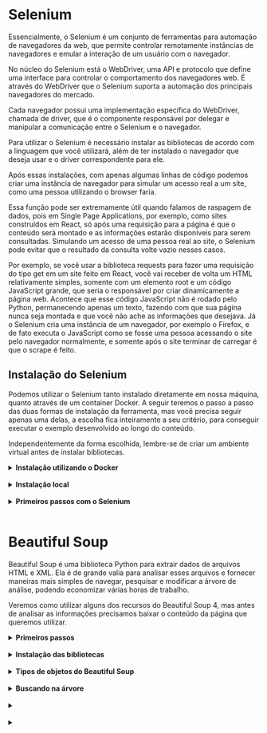 # Selenium

Essencialmente, o Selenium é um conjunto de ferramentas para automação de navegadores da web, que permite controlar remotamente instâncias de navegadores e emular a interação de um usuário com o navegador.

No núcleo do Selenium está o WebDriver, uma API e protocolo que define uma interface para controlar o comportamento dos navegadores web. É através do WebDriver que o Selenium suporta a automação dos principais navegadores do mercado.

Cada navegador possui uma implementação específica do WebDriver, chamada de driver, que é o componente responsável por delegar e manipular a comunicação entre o Selenium e o navegador.

Para utilizar o Selenium é necessário instalar as bibliotecas de acordo com a linguagem que você utilizará, além de ter instalado o navegador que deseja usar e o driver correspondente para ele.

Após essas instalações, com apenas algumas linhas de código podemos criar uma instância de navegador para simular um acesso real a um site, como uma pessoa utilizando o browser faria.

Essa função pode ser extremamente útil quando falamos de raspagem de dados, pois em Single Page Applications, por exemplo, como sites construídos em React, só após uma requisição para a página é que o conteúdo será montado e as informações estarão disponíveis para serem consultadas. Simulando um acesso de uma pessoa real ao site, o Selenium pode evitar que o resultado da consulta volte vazio nesses casos.

Por exemplo, se você usar a biblioteca requests para fazer uma requisição do tipo get em um site feito em React, você vai receber de volta um HTML relativamente simples, somente com um elemento root e um código JavaScript grande, que seria o responsável por criar dinamicamente a página web. Acontece que esse código JavaScript não é rodado pelo Python, permanecendo apenas um texto, fazendo com que sua página nunca seja montada e que você não ache as informações que desejava. Já o Selenium cria uma instância de um navegador, por exemplo o Firefox, e de fato executa o JavaScript como se fosse uma pessoa acessando o site pelo navegador normalmente, e somente após o site terminar de carregar é que o scrape é feito.

## Instalação do Selenium

Podemos utilizar o Selenium tanto instalado diretamente em nossa máquina, quanto através de um container Docker. A seguir teremos o passo a passo das duas formas de instalação da ferramenta, mas você precisa seguir apenas uma delas, a escolha fica inteiramente a seu critério, para conseguir executar o exemplo desenvolvido ao longo do conteúdo.

Independentemente da forma escolhida, lembre-se de criar um ambiente virtual antes de instalar bibliotecas.

<details>
<summary><strong> Instalação utilizando o Docker </strong></summary>

Ao optar por essa instalação, é essencial ter o Docker instalado em seu computador. Para consultar como fazer a instalação você pode acessar este conteúdo.

A imagem que utilizaremos do Selenium é a selenium/standalone-firefox:

```bash
docker pull selenium/standalone-firefox:106.0
```

### Em computadores MacOS com o chip M1

A imagem Docker recomendada há pouco pode não funcionar corretamente em computadores MacOS com o chip M1. Se este for o caso da sua máquina, você pode utilizar a imagem seleniarm/standalone-firefox:

```bash
docker pull seleniarm/standalone-firefox:105.0
```

### Iniciando a imagem Docker

Para efetivamente começar a utilizar o Selenium, precisaremos inicializar a imagem Docker que baixamos anteriormente. Na documentação da imagem recomendada anteriormente às pessoas que utilizam Linux ou MacOS sem o novo processador M1, especificamente na seção Using your browser (no VNC client is needed), que permite a inspeção visual da atividade do container através do navegador, encontramos os comandos que utilizaremos a seguir.

Faremos uma única adaptação, que é acrescentar a flag --name para nomear o container e facilitar sua manipulação.

```bash
docker run -d -p 4444:4444 -p 7900:7900 --shm-size 2g --name firefox selenium/standalone-firefox:106.0
```

As flags utilizadas acima têm as seguintes finalidades:

* -d serve para rodar o container em segundo plano
* -p vincula uma porta do SO a outra porta dentro do container
* --shm-size aumenta o limite de quantidade de memória compartilhada com o container
* --name define qual vai ser o nome do container
* --platform (somente se utilizado) diz ao docker qual a plataforma deve ser usada

Pessoas que utilizam MacOS com o chip M1, podem consultar a documentação da imagem recomendada aqui. Neste caso, o comando a ser utilizado será levemente diferente do apresentado há pouco:

```bash
docker run -d --name firefox -p 4444:4444 -p 7900:7900 --shm-size 2g seleniarm/standalone-firefox:105.0
```

Acessando o navegador Firefox na porta 7900, poderemos conferir se o container está rodando corretamente. Conforme a documentação, será necessário apenas utilizar a senha secret para ter acesso ao container.

⚠️ Atenção: Caso aconteça de o container travar, basta que você o reinicie, com o comando:

```bash
docker restart firefox
```

</details>
</br>

<details>
<summary><strong> Instalação local </strong></summary>

Para fazer a instalação do Selenium diretamente em sua máquina, basta executar o comando a seguir em seu terminal:

```bash
pip3 install selenium
```

Neste exemplo, vamos utilizar a versão 4.6.0, que pode ser instalada com o seguinte comando:

```bash
pip3 install selenium==4.6.0
```

Como dito anteriormente, para utilizar a ferramenta é necessário também instalar o driver do browser que utilizaremos. Nesta parte da documentação (https://www.selenium.dev/documentation/webdriver/troubleshooting/errors/driver_location/) você encontra os links para os drivers dos principais browsers. Para este exemplo utilizaremos o Mozilla Firefox (especificamente na versão 106.0), que já vem instalado na maioria das distribuições Linux, mas a utilização de outros navegadores, como o Chrome, é bem similar.

Após escolher o browser que será utilizado, clique em Downloads, e depois do redirecionamento para a página do github com as opções do geckodriver, clique na versão compatível com o sistema operacional instalado em seu computador.

⚠️ Caso vá utilizar o Chrome, o link de Download redirecionará para uma página com diversas versões do driver. Neste caso, clique na opção compatível com a versão do navegador que você tem instalada e em seguida escolha a versão compatível com seu sistema operacional. Para consultar a versão do Chrome, basta ir em seu navegador, nos três pontinhos na parte superior direita da barra de tarefas, clicar em ‘Ajuda’ (help) e em seguida em ‘Sobre o Google Chrome’ (About Google Chrome).

⚠️ Caso esteja fazendo o download via linha de comando, você pode utilizar o utilitário wget. Para baixar o geckodriver-v0.32.0 para o Firefox, o comando é wget https://github.com/mozilla/geckodriver/releases/download/v0.32.0/geckodriver-v0.32.0-linux64.tar.gz (observe que esta é a versão para Linux). Para extrair o driver você pode utilizar utilitário tar. Outras versões do geckodriver para outros sistemas operacionais podem ser encontradas aqui. ⚠️ Atenção: é essencial que tanto o driver quanto o navegador estejam no path.**

Nas distros Linux e no MacOS, o próximo passo é extrair o arquivo baixado e movê-lo para o diretório ‘/usr/bin’. Para isso, abra no terminal o diretório onde está o arquivo recém baixado e utilize o comando:

```bash
sudo mv geckodriver /usr/bin
```

Caso você esteja em um ambiente virtual, o diretório bin do ambiente é adicionado ao path automaticamente, então você pode mover o binário para lá:

```bash
mv geckodriver .venv/bin/
```

Além disso, você pode simplesmente copiar e colar ou até mesmo arrastar e soltar o arquivo geckodriver dentro do diretório /bin em seu ambiente virtual.
</details>
</br>

<details>
<summary><strong> Primeiros passos com o Selenium </strong></summary>

Vamos criar um arquivo para fazer nossos primeiros experimentos com o Selenium! 🚀

👀 De olho na dica: é importante evitar utilizar os nomes das bibliotecas e ferramentas para nomear os arquivos.

⚠️ Para que o código do exemplo funcione, lembre-se que é necessário ter o Firefox instalado no seu computador.

Agora vamos colocar a mão na massa! Crie o seguinte arquivo:

selenium_example.py

```bash
# importação do webdriver, que é o que possibilita a implementação para todos
# os principais navegadores da web
from selenium import webdriver

# criação de uma instância de navegador utilizando o Firefox
firefox = webdriver.Firefox()

# requisições para essa instância criada utilizando o método `get`
response = firefox.get("https://www.python.org/")
```

Caso você esteja utilizando o Selenium com Docker, seu código inicial será um pouco diferente, pois precisamos passar algumas opções e utilizar o método remote para vincular nosso arquivo de código ao container rodando na porta 7700. Portanto, seu código inicial ficará assim:

selenium_example.py

```bash
# importação do webdriver, que é o que possibilita a implementação para todos
# os principais navegadores da web
from time import sleep
from selenium import webdriver

# Para usar o chrome ao invés do firefox trocamos FirefoxOptions por ChromeOptions
# Todavia, caso esteja utilizando o docker, atente-se ao container sendo utilizado.
options = webdriver.FirefoxOptions()
options.add_argument('--ignore-certificate-errors')
options.add_argument('--ignore-ssl-errors=yes')
options.add_argument('--start-maximized')

firefox = webdriver.Remote(command_executor="http://localhost:4444/wd/hub", options=options)

# requisições para essa instância criada utilizando o método `get`
response = firefox.get("https://www.python.org/")

# espera 10 segundos
sleep(10)

# encerra o navegador, importante quando usamos containers
firefox.quit()
```

Daqui para frente, utilizaremos como base o código em que a instalação foi feita diretamente na máquina, por isso tenha atenção nas linhas que trazem as options e a que faz a definição de firefox, pois elas não poderão ser removidas no caso de você estar utilizando Docker. O restante do código pode seguir as instruções dos próximos passos normalmente.

Executando o código acima, você verá que uma janela do navegador abrirá automagicamente no site solicitado. Se você reparar, um ícone aparece na barra de endereço do navegador e se você passar o mouse por cima verá a mensagem “Browser is under remote control (reason: Marionette)”.

Caso você esteja utilizando o Selenium com Docker, todas as ações executadas serão vistas na janela do Firefox no endereço http://localhost:7900.

⚠️ A partir deste momento, o ideal é que é você abra os endpoints dos exemplos e inspecione as páginas para entender como a página está estruturada e compreender melhor porque estamos pegando cada informação daquela maneira. Além de ajudar no aprendizado, isso é importante porque estamos utilizando páginas reais da web, que estão recebendo manutenção e atualizações constantes. Isso significa que um campo utilizado no exemplo e que existe na página hoje, pode não existir mais no site daqui a um mês. Trabalhando com web scraping, essa atenção é essencial! 😉

Você pode instruir o navegador a realizar diversas operações através do código. Para dar um exemplo e evidenciar o potencial do Selenium, com apenas três linhas conseguimos fazer com que logo após abrir o navegador, algo seja digitado no campo de pesquisa e o selenium pressione enter para efetivar a busca:

```bash
# from selenium import webdriver
from selenium.webdriver.common.keys import Keys # Importa teclas comuns

# firefox = webdriver.Firefox()

response = firefox.get("https://www.google.com.br/")

# pesquisa na instância aberta do navegador pela primeira ocorrência
# do nome 'q'
search_input = firefox.find_element("name", "q")

# escreve selenium dentro do campo de pesquisa
search_input.send_keys("selenium")

# pressiona enter para realizar a busca
search_input.send_keys(Keys.ENTER)
```

Partindo para a parte que nos interessa, a de web scraping, vamos juntar os conhecimentos da última aula ao que já vimos hoje e pegar algumas informações dos livros de uma página dedicada para treinar scraping.

O Selenium tem vários métodos públicos, como o find_element que usamos anteriormente e o find_elements (no plural), utilizados para localizar o primeiro elemento correspondente ao resultado do filtro ou todos os elementos que se encaixarem na busca, respectivamente.

Também podemos utilizar o By para especificar um elemento CSS ou XPATH que será buscado, para isso é necessário importá-lo via:

```bash
from selenium.webdriver.common.by import By
```

Nesse caso, devemos passar dois parâmetros: o primeiro parâmetro define o que você irá buscar e o segundo o filtro da nossa pesquisa. Abaixo temos duas opções no que diz respeito ao que estamos buscando, uma delas utilizando o By e a outra no formato previamente utilizado (quando buscamos pelo campo de nome q no exemplo acima).

```bash
Com o By	            Sem o By
By.ID	                “id”
By.NAME	                “name”
By.XPATH	            “xpath”
By.LINK_TEXT	        “link text”
By.PARTIAL_LINK_TEXT	“partial link text”
By.TAG_NAME         	“tag name”
By.CLASS_NAME	        “class name”
By.CSS_SELECTOR	        “css selector”
```

Assim como quando utilizamos a lib requests, inspecionar a página que queremos raspar é imprescindível para entendermos a estrutura de como a página foi montada e quais elementos devemos selecionar para buscar as informações que queremos.

scrape_selenium.py

```bash
from selenium import webdriver

# Importa o By
from selenium.webdriver.common.by import By

firefox = webdriver.Firefox()

firefox.get("https://books.toscrape.com/")


# Define a função que fará o scrape da URL recebida
def scrape(url):
    firefox.get(url)

    # Itera entre os elementos com essa classe
    for book in firefox.find_elements(By.CLASS_NAME, "product_pod"):
        # Cria dict vazio para guardar os elementos capturados
        new_item = {}

        # Cria uma chave 'title' no dict que vai receber o resultado da busca
        # O título está em uma tag anchor que está dentro de uma tag 'H3'
        new_item["title"] = (
            book.find_element(By.TAG_NAME, "h3")
            .find_element(By.TAG_NAME, "a")
            .get_attribute("innerHTML")
        )

        # O preço do book está em um elemento da classe 'price_color'
        new_item["price"] = book.find_element(
            By.CLASS_NAME, "price_color"
        ).get_attribute("innerHTML")

        # O link está dentro de um atributo 'href'
        new_item["link"] = (
            book.find_element(By.CLASS_NAME, "image_container")
            .find_element(By.TAG_NAME, "a")
            .get_attribute("href")
        )

        print(new_item)


scrape("https://books.toscrape.com/")
```

Utilizamos bastante no código acima o método get_attribute. A razão disso é que com o Selenium, o elemento retornado depois da busca pelo atributo CSS será do tipo webdriver e não texto. É justamente para fazer essa conversão que utilizamos esse método especificando o atributo ‘innerHTML’ ou ‘href’, por exemplo.

Também utilizamos o método find_element encadeado para procurar um elemento dentro de outro elemento, como fizemos para pegar o link, por exemplo, que era um elemento âncora dentro de uma div.

Certo, mas até agora só pegamos informações dos livros da primeira página do site, como fazemos para pegar todos os livros, até a última página? 🤔

1. Primeiro precisamos organizar nosso código e determinar que o retorno da função scrape salve o resultado da raspagem em uma lista.
2. Em seguida, temos que criar uma nova lista para abrigar os dados de uma página;
3. Depois devemos acessar o botão para ir para a próxima página e lá refazer o processo de salvar todas as informações solicitadas, repetindo esse mecanismo até todas as páginas serem percorridas.

Vamos ver como fazer isso com Selenium?

```bash
# from selenium import webdriver

# from selenium.webdriver.common.by import By


# firefox = webdriver.Firefox()


# def scrape(url):
#     firefox.get(url)

    books = []

#     for book in firefox.find_elements(By.CLASS_NAME, "product_pod"):
#         new_item = {}

#         new_item["title"] = (
#             book.find_element(By.TAG_NAME, "h3")
#             .find_element(By.TAG_NAME, "a")
#             .get_attribute("innerHTML")
#         )

#         new_item["price"] = book.find_element(
#             By.CLASS_NAME, "price_color"
#         ).get_attribute("innerHTML")

#         new_item["link"] = (
#             book.find_element(By.CLASS_NAME, "image_container")
#             .find_element(By.TAG_NAME, "a")
#             .get_attribute("href")
#         )

        books.append(new_item)
    return books

firefox.get("https://books.toscrape.com/")

all_books = []
url2request = "https://books.toscrape.com/"

# Cria uma variável com o seletor que captura o link do botão de passar para
# a próxima página
next_page_link = (
    firefox.find_element(By.CLASS_NAME, "next")
    .get_attribute("innerHTML")
)

# Enquanto este botão de 'next' existir na página ele irá iterar
while next_page_link:

    # Usa o método extend para colocar todos os elementos de uma lista dentro
    # de outra
    all_books.extend(scrape(url2request))
    url2request = (
        firefox.find_element(By.CLASS_NAME, "next")
        .find_element(By.TAG_NAME, "a")
        .get_attribute("href")
    )

print(all_books)
```

Como há muitas páginas a serem percorridas, é normal que a execução deste código leve alguns minutos. 😉

Observando o navegador aberto com a execução do código, você verá que ele abriu na página solicitada e em seguida começou a percorrer as páginas do site, o que indica que tudo está correndo bem. Contudo, pouco antes de finalizar, já na última página, no terminal aparece uma exceção do Selenium chamada ‘NoSuchElementException’.

Pela mensagem fica mais fácil de entender o que deu errado. Ao entrar na última página, ele fez a raspagem de todas as informações pedidas, porém o passo seguinte foi impossível de executar já que precisava achar o botão ‘next’ para alterar o link na variável url2request. A forma mais simples de resolver este erro é importar a exceção do Selenium e tratá-la com um try, de forma que ao ocorrer esta situação o loop seja quebrado.

```bash
# from selenium import webdriver

# from selenium.webdriver.common.by import By

# from selenium.common.exceptions import NoSuchElementException

# firefox = webdriver.Firefox()


# def scrape(url):
#     firefox.get(url)

#     books = []

#     for book in firefox.find_elements(By.CLASS_NAME, "product_pod"):
#         new_item = {}

#         new_item["title"] = (
#             book.find_element(By.TAG_NAME, "h3")
#             .find_element(By.TAG_NAME, "a")
#             .get_attribute("innerHTML")
#         )

#         new_item["price"] = book.find_element(
#             By.CLASS_NAME, "price_color"
#         ).get_attribute("innerHTML")

#         new_item["link"] = (
#             book.find_element(By.CLASS_NAME, "image_container")
#             .find_element(By.TAG_NAME, "a")
#             .get_attribute("href")
#         )

#         books.append(new_item)
#     return books


# firefox.get("https://books.toscrape.com/")

# all_books = []
# url2request = "https://books.toscrape.com/"

# next_page_link = (
#     firefox.find_element(By.CLASS_NAME, "next")
#     .get_attribute("innerHTML")
# )

# while next_page_link:

#     all_books.extend(scrape(url2request))
    try:
        url2request = (
            firefox.find_element(By.CLASS_NAME, 'next')
            .find_element(By.TAG_NAME, 'a').get_attribute('href')
        )
    except NoSuchElementException:
        print("exception handled")
        break

# print(all_books)
```

Agora sim, após uma eternidade percorrer todas as páginas do site temos as informações que queremos de todos os 1000 livros lá existentes! 🥳

Antes de partirmos para a próxima ferramenta que veremos hoje, aqui vai uma última dica: é muito legal ver o navegador abrir e executar os comandos que definimos, porém quando não precisamos ou não queremos ver essa execução, podemos evitá-la utilizando as options. Basta importá-las do webdriver, adicionar um novo argumento com a opção que deseja e depois passá-la como parâmetro para a instância de navegador criada.

```bash
from selenium import webdriver
# Importa a classe 'Options' do browser
from selenium.webdriver.firefox.options import Options


firefox = webdriver.Firefox()

# Instancia um objeto da classe 'Options'
options = Options()
# Adiciona um argumento passando o parâmetro '--headless'
options.add_argument('--headless')

# Define que a instância do navegador deve usar as options definidas
firefox = webdriver.Firefox(options=options)

# firefox.get('https://books.toscrape.com/')

# ...
```

💡 Caso queira explorar outras possibilidades oferecidas pelas options, você pode consultar este link da documentação. Ele redireciona para as opções disponíveis para o Firefox, mas na mesma página você encontra menus para consultar sobre outros navegadores.
</details>
</br>

# Beautiful Soup

Beautiful Soup é uma biblioteca Python para extrair dados de arquivos HTML e XML. Ela é de grande valia para analisar esses arquivos e fornecer maneiras mais simples de navegar, pesquisar e modificar a árvore de análise, podendo economizar várias horas de trabalho.

Veremos como utilizar alguns dos recursos do Beautiful Soup 4, mas antes de analisar as informações precisamos baixar o conteúdo da página que queremos utilizar.

<details>
<summary><strong> Primeiros passos </strong></summary>

Com base no que você já sabe sobre web scraping, já pode ter uma ideia de ferramentas que podemos usar para fazer a requisição para a página e baixar seu conteúdo HTML.

Para nosso exemplo, usaremos a biblioteca requests(especificamente na versão 2.27.1) e faremos uma requisição do tipo get para uma página de frases.

bsoup_example.py

```bash
import requests

url = "https://quotes.toscrape.com"
page = requests.get(url)
print(page.content)
```

Com o conteúdo da página baixado, vamos ao que interessa, ver como utilizar o Beautiful Soup para fazer sua análise!
</details>
</br>

<details>
<summary><strong> Instalação das bibliotecas </strong></summary>

⚠️ Lembre-se de estar em um ambiente virtual antes de fazer as instalações de bibliotecas.

Para instalar as bibliotecas Beautiful Soup e requests basta digitar em seu terminal:

```bash
pip3 install beautifulsoup4==4.11.1 requests==2.27.1
```

Agora podemos importar a lib em nosso arquivo e começar a explorar as funcionalidades e facilidades que a ferramenta oferece.

```bash
# import requests
from bs4 import BeautifulSoup

# url = "https://quotes.toscrape.com"
# page = requests.get(url)
html_content = page.text

# Cria uma instância do objeto Beautiful Soup e usa o parser de HTML nativo
# do Python
soup = BeautifulSoup(html_content, "html.parser")

# Utiliza o método prettify para melhorar a visualização do conteúdo
print(soup.prettify())
```

O retorno desse código é o HTML da página, já formatado de uma forma muito amigável para a leitura, não concorda?
</details>
</br>

<details>
<summary><strong> Tipos de objetos do Beautiful Soup </strong></summary>

O Beautiful Soup transforma um documento HTML complexo em uma árvore de objetos Python. Os quatro tipos de objetos que podemos lidar são Tag, NavigableString, BeautifulSoup e Comment. Na documentação, que está disponível inclusive em português, existe uma seção inteira dedicada aos tipos de objetos, mas destacaremos aqui apenas os dois primeiros.

### Tag
Em suma, um objeto do tipo Tag corresponde a uma tag XML ou HTML do documento original. Toda tag possui um nome acessível através de .name. Por exemplo, quando vemos <header>, ele é um elemento do tipo tag e o nome dessa tag é header.

As tags também podem ter atributos, como classes, ids e etc. Esses atributos são acessíveis considerando tag como um dicionário e como podem receber múltiplos valores, são apresentados em forma de lista.

```bash
# import requests
# from bs4 import BeautifulSoup

# url = "https://quotes.toscrape.com"
# page = requests.get(url)
# html_content = page.text

# soup = BeautifulSoup(html_content, "html.parser")


# acessando a tag 'title'
title = soup.title

# retorna o elemento HTML da tag
print(title)

# o tipo de 'title' é tag
print(type(title))

# o nome de 'title' é title
print(title.name)

# acessando a tag 'footer'
footer = soup.footer

# acessando o atributo classe da tag footer
print(footer['class'])
```

### NavigableString

Uma string corresponde a um texto dentro de uma tag e esse texto fica armazenado na classe NavigableString.

```bash
# import requests
# from bs4 import BeautifulSoup

# url = "https://quotes.toscrape.com"
# page = requests.get(url)
# html_content = page.text

# soup = BeautifulSoup(html_content, "html.parser")

# title = soup.title
# footer = soup.footer

# retorna o elemento HTML da tag
print(title)

# Acessando a string de uma tag
print(title.string)

# Verificando o tipo dessa string
print(type(title.string))
```

</details>
</br>

<details>
<summary><strong> Buscando na árvore </strong></summary>

Assim como nas outras ferramentas apresentadas até aqui, o Beautiful Soup também possui dois métodos principais para encontrar elementos. Eles são o find() e find_all() e a essa altura você já deve ter presumido que a diferença básica entre eles é que o primeiro retorna apenas o primeiro elemento que corresponder ao filtro, enquanto o segundo retorna a lista de todos os elementos que baterem com o filtro.

Há várias possibilidades de filtros a serem utilizados dentro dos métodos descritos acima, de strings e regex, até funções, e ler a documentação é essencial para garantir que você está utilizando o método mais adequado para buscar os dados que deseja.

Existem algumas informações que são bem comuns de querermos extrair, como os valores das ocorrências de determinada tag, de um atributo ou mesmo todo o texto da página.

👀 De olho na dica: Ao executar o código abaixo, tente executar uma impressão por vez, deixando os demais prints comentados enquanto isso, para ter uma melhor visualização dos retornos. 😉

```bash
# import requests
# from bs4 import BeautifulSoup

# url = "https://quotes.toscrape.com"
# page = requests.get(url)
# html_content = page.text

# soup = BeautifulSoup(html_content, "html.parser")

# Imprime todas as ocorrências da tag "p" da página ou uma lista vazia,
# caso nenhum elemento corresponda a pesquisa
print(soup.find_all("p"))

# Imprime o elemento com o id especificado ou "None",
# caso nenhum elemento corresponda a pesquisa
print(soup.find(id="quote"))

# Imprime todo o texto da página
print(soup.get_text())

# Imprime todas as "divs" que possuam a classe "quote" ou uma lista vazia,
# caso nenhum elemento corresponda a pesquisa
print(soup.find_all("div", {"class": "quote"}))
```

Por debaixo dos panos, soup.find_all("p") e soup.find_all(name="p") são a mesma coisa, da mesma forma que soup.find(id="quote") é o mesmo que soup.find(attrs={"id": "quote"}). Isso se deve ao fato de argumentos nomeados diferentes de name, attrs, recursive, string e limit serem todos colocados no dicionário dentro do parâmetro attrs.

Para dar uma visão geral do que podemos utilizar e da simplicidade de fazer scraping com o Beautiful Soup, vamos fazer algo similar ao que fizemos no exemplo de Selenium e raspar as informações de uma página de notícias do site Tecmundo.

scrape_bsoup.py

```bash
import requests
from bs4 import BeautifulSoup


# Acessa uma URL e retorna um objeto do Beautiful Soup
def get_html_soup(url):
    page = requests.get(url)
    html_page = page.text

    soup = BeautifulSoup(html_page, "html.parser")
    soup.prettify()
    return soup


# Recebe um objeto soup e retorna informações das notícias de uma página
def get_page_news(soup):

    # Define uma lista vazia a ser populada com os dados do scraping
    news = []

    # Percorre todos os elementos da tag 'article' com a classe especificada
    for post in soup.find_all(
        "article", {"class": "tec--card tec--card--medium"}
    ):

        # Cria um dicionário para guardar os elementos a cada iteração
        item = {}

        # Cria um item chamado tag no dicionário para guardar a tag do post
        # Primeiro pesquisa pela div com a classe específica
        # Depois pela tag 'a' dentro dos resultados do primeiro filtro
        # Por fim, traz o resultado da string dentro da tag a
        item["tag"] = post.find("div", {"class": "tec--card__info"}).a.string

        # Mesma lógica da busca anterior
        item["title"] = post.find("h4", {"class": "tec--card__title"}).a.string

        # Parecido com o que foi feito anteriormente, mas dessa vez pega
        # o atributo 'href' dentro da tag 'a'
        item["link"] = post.find("h4", {"class": "tec--card__title"}).a["href"]

        # Mesma lógica da primeira busca, mas trazendo a string dentro da 'div'
        # direto
        item["date"] = post.find(
            "div", {"class": "tec--timestamp__item z--font-semibold"}
        ).string

        # Mesma lógica da busca anterior
        item["time"] = post.find(
            "div", {"class": "z--truncate z-flex-1"}
        ).string

        # Adiciona os itens criado no dicionário à lista 'news'
        news.append(item)

    return news


print(get_page_news(get_html_soup("https://www.tecmundo.com.br/novidades")))
```

Para fazer a paginação e extrair todas as notícias do site, a lógica é bem similar a utilizada com o Parsel e o Selenium.

```bash
# import requests
# from bs4 import BeautifulSoup


# # Acessa uma URL e retorna um objeto do Beautiful Soup
# def get_html_soup(url):
#     page = requests.get(url)
#     html_page = page.text

#     soup = BeautifulSoup(html_page, "html.parser")
#     soup.prettify()
#     return soup


# # Recebe um objeto soup e retorna informações das notícias de uma página
# def get_page_news(soup):

#     news = []

#     for post in soup.find_all(
#         "article", {"class": "tec--card tec--card--medium"}
#     ):

#         item = {}

#         item["tag"] = post.find("div", {"class": "tec--card__info"}).a.string

#         item["title"] = post.find("h4", {"class": "tec--card__title"}).a.string

#         item["link"] = post.find("h4", {"class": "tec--card__title"}).a["href"]

#         item["date"] = post.find(
#             "div", {"class": "tec--timestamp__item z--font-semibold"}
#         ).string

#         item["time"] = post.find(
#             "div", {"class": "z--truncate z-flex-1"}
#         ).string

#         news.append(item)

#     return news


# Recebe um objeto soup e retorna o link que redireciona
# para a página seguinte, caso ele exista
def get_next_page(soup_page):
    try:

        # Busca pela tag 'a' com as classes específicas do link desejado
        return soup_page.find(
            "a",
            {"class": "tec--btn"},
        )["href"]
    except TypeError:
        return None


# Recebe uma URL e retorna uma lista com todas as notícias do site
def scrape_all(url):
    all_news = []

    # Enquanto a pesquisa pelo link que vai para a página seguinte existir
    while get_next_page(get_html_soup(url)) is not None:

        # Imprime a URL da página seguinte
        print(get_next_page(get_html_soup(url)))

        # Adiciona os elementos da lista com as notícias de cada
        # página na lista 'all_news'
        all_news.extend(get_page_news(get_html_soup(url)))

        # define a página seguinte como URL para a próxima iteração
        url = get_next_page(get_html_soup(url))

    return all_news


# Vamos começar perto das últimas páginas pra não ter que fazer a requisição
# do site inteiro
print(scrape_all("https://www.tecmundo.com.br/novidades?page=11030"))
```

As duas ferramentas que você viu hoje te deram mais possibilidades de fazer raspagem de dados e podem ampliar seu ferramental para ir muito além na sua carreira, explorando outras funcionalidades delas, buscando como integrá-las ou até mesmo procurando outras ferramentas que tragam ainda mais simplicidade e praticidade ao que você precisa fazer.
</details>
</br>

<details>
<summary><strong>  </strong></summary>


```bash
```

```bash
```

```bash
```

</details>
</br>

<details>
<summary><strong>  </strong></summary>


```bash
```

```bash
```

```bash
```

</details>
</br>